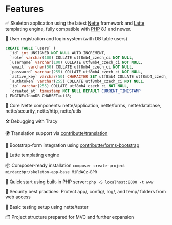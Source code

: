 Features
==================
✅ Skeleton application using the latest [Nette](https://nette.org) framework and [Latte](https://latte.nette.org) templating engine, fully compatible with [PHP](https://www.php.net) 8.1 and newer.

🔐 User registration and login system (with DB table users)

```sql
CREATE TABLE `users` (
  `id` int UNSIGNED NOT NULL AUTO_INCREMENT,
  `role` varchar(100) COLLATE utf8mb4_czech_ci NOT NULL,
  `username` varchar(100) COLLATE utf8mb4_czech_ci NOT NULL,
  `email` varchar(50) COLLATE utf8mb4_czech_ci NOT NULL,
  `password` varchar(255) COLLATE utf8mb4_czech_ci NOT NULL,
  `active_key` varchar(50) CHARACTER SET utf8mb4 COLLATE utf8mb4_czech_ci DEFAULT NULL,
  `authtoken` varchar(255) COLLATE utf8mb4_czech_ci NOT NULL,
  `ip` varchar(255) COLLATE utf8mb4_czech_ci NOT NULL,
  `created_at` timestamp NOT NULL DEFAULT CURRENT_TIMESTAMP
) ENGINE=InnoDB CHARSET=utf8;
```

🧰 Core Nette components: nette/application, nette/forms, nette/database, nette/security, nette/http, nette/utils

🛠 Debugging with Tracy

🌍 Translation support via [contributte/translation](https://github.com/contributte/translation)

🧾 Bootstrap-form integration using [contributte/forms-bootstrap](https://github.com/contributte/forms-bootstrap)

🎨 Latte templating engine

📦 Composer-ready installation `composer create-project mirdaczbpr/skeleton-app-base MiRdACz-BPR`

🚀 Quick start using built-in PHP server: `php -S localhost:8000 -t www`

🔐 Security best practices: Protect app/, config/, log/, and temp/ folders from web access

🧪 Basic testing setup using nette/tester

🗂 Project structure prepared for MVC and further expansion
